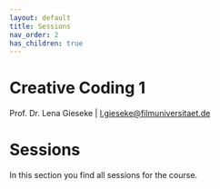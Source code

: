 ```yaml
---
layout: default
title: Sessions
nav_order: 2
has_children: true
---
```


# Creative Coding 1
  
Prof. Dr. Lena Gieseke \| l.gieseke@filmuniversitaet.de  
  
# Sessions

In this section you find all sessions for the course.

